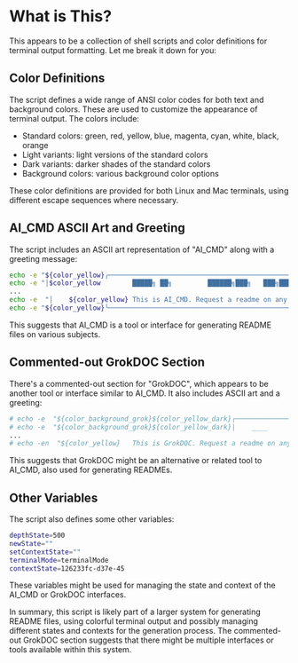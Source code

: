 # What is This?

This appears to be a collection of shell scripts and color definitions for terminal output formatting. Let me break it down for you:

## Color Definitions

The script defines a wide range of ANSI color codes for both text and background colors. These are used to customize the appearance of terminal output. The colors include:

- Standard colors: green, red, yellow, blue, magenta, cyan, white, black, orange
- Light variants: light versions of the standard colors
- Dark variants: darker shades of the standard colors
- Background colors: various background color options

These color definitions are provided for both Linux and Mac terminals, using different escape sequences where necessary.

## AI_CMD ASCII Art and Greeting

The script includes an ASCII art representation of "AI_CMD" along with a greeting message:

```bash
echo -e "${color_yellow}╭─────────────────────────────────────────────────────────╮"
echo -e "│$color_yellow        █████╗ ██╗         ██████╗███╗   ███╗██████╗     │"
...
echo -e  "│    ${color_yellow} This is AI_CMD. Request a readme on any subject.    │${color_reset}"  
echo -e "${color_yellow}╰─────────────────────────────────────────────────────────╯${color_reset}"
```

This suggests that AI_CMD is a tool or interface for generating README files on various subjects.

## Commented-out GrokDOC Section

There's a commented-out section for "GrokDOC", which appears to be another tool or interface similar to AI_CMD. It also includes ASCII art and a greeting:

```bash
# echo -e  "${color_background_grok}${color_yellow_dark}┌──────────────────────────────────────────────────────┐${color_reset}"
# echo -e  "${color_background_grok}${color_yellow_dark}|    ____             _   _  ____   ___    ___         |${color_reset}"
...
# echo -en  "${color_yellow}   This is GrokDOC. Request a readme on any subject.${color_reset}"
```

This suggests that GrokDOC might be an alternative or related tool to AI_CMD, also used for generating READMEs.

## Other Variables

The script also defines some other variables:

```bash
depthState=500
newState=""
setContextState=""
terminalMode=terminalMode
contextState=126233fc-d37e-45
```

These variables might be used for managing the state and context of the AI_CMD or GrokDOC interfaces.

In summary, this script is likely part of a larger system for generating README files, using colorful terminal output and possibly managing different states and contexts for the generation process. The commented-out GrokDOC section suggests that there might be multiple interfaces or tools available within this system.

